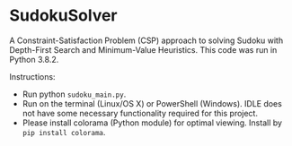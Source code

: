 # SudokuSolver
A Constraint-Satisfaction Problem (CSP) approach to solving Sudoku with Depth-First Search and Minimum-Value Heuristics.
This code was run in Python 3.8.2.

Instructions:
* Run python `sudoku_main.py`.
* Run on the terminal (Linux/OS X) or PowerShell (Windows). IDLE does not have some necessary functionality required for this project.
* Please install colorama (Python module) for optimal viewing. Install by `pip install colorama`.


